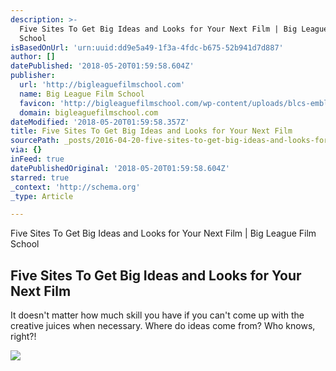 ```yaml
---
description: >-
  Five Sites To Get Big Ideas and Looks for Your Next Film | Big League Film
  School
isBasedOnUrl: 'urn:uuid:dd9e5a49-1f3a-4fdc-b675-52b941d7d887'
author: []
datePublished: '2018-05-20T01:59:58.604Z'
publisher:
  url: 'http://bigleaguefilmschool.com'
  name: Big League Film School
  favicon: 'http://bigleaguefilmschool.com/wp-content/uploads/blcs-emblem-favicon.jpg'
  domain: bigleaguefilmschool.com
dateModified: '2018-05-20T01:59:58.357Z'
title: Five Sites To Get Big Ideas and Looks for Your Next Film
sourcePath: _posts/2016-04-20-five-sites-to-get-big-ideas-and-looks-for-your-next-film.md
via: {}
inFeed: true
datePublishedOriginal: '2018-05-20T01:59:58.604Z'
starred: true
_context: 'http://schema.org'
_type: Article

---
```

Five Sites To Get Big Ideas and Looks for Your Next Film | Big League Film School

<article style=""><h1>Five Sites To Get Big Ideas and Looks for Your Next Film</h1><p>It doesn't matter how much skill you have if you can't come up with the creative juices when necessary. Where do ideas come from? Who knows, right?!</p><img src="http://bigleaguefilmschool.com/wp-content/uploads/idea.jpg" /></article>